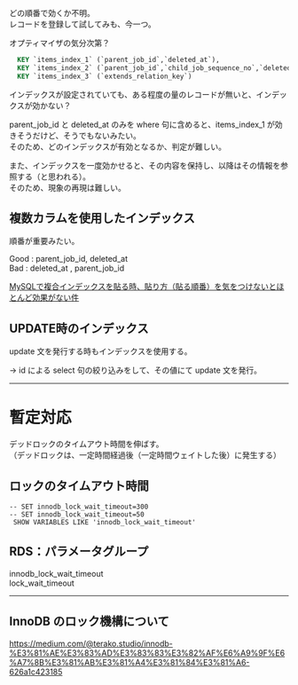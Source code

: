 どの順番で効くか不明。  
レコードを登録して試してみも、今一つ。  

オプティマイザの気分次第？
```sql
  KEY `items_index_1` (`parent_job_id`,`deleted_at`),
  KEY `items_index_2` (`parent_job_id`,`child_job_sequence_no`,`deleted_at`),
  KEY `items_index_3` (`extends_relation_key`)
```

インデックスが設定されていても、ある程度の量のレコードが無いと、インデックスが効かない？  

parent_job_id と deleted_at のみを where 句に含めると、items_index_1 が効きそうだけど、そうでもないみたい。  
そのため、どのインデックスが有効となるか、判定が難しい。  

また、インデックスを一度効かせると、その内容を保持し、以降はその情報を参照する（と思われる）。  
そのため、現象の再現は難しい。  

## 複数カラムを使用したインデックス
順番が重要みたい。  

Good : parent_job_id, deleted_at  
Bad  : deleted_at   , parent_job_id  

[MySQLで複合インデックスを貼る時、貼り方（貼る順番）を気をつけないとほとんど効果がない件](https://hiroslog.com/post/260)  


## UPDATE時のインデックス
update 文を発行する時もインデックスを使用する。  

→ id による select 句の絞り込みをして、その値にて update 文を発行。  

__________________________________________________________________________________________
# 暫定対応
デッドロックのタイムアウト時間を伸ばす。  
（デッドロックは、一定時間経過後（一定時間ウェイトした後）に発生する）  

## ロックのタイムアウト時間
```
-- SET innodb_lock_wait_timeout=300
-- SET innodb_lock_wait_timeout=50
 SHOW VARIABLES LIKE 'innodb_lock_wait_timeout'
```

## RDS：パラメータグループ
innodb_lock_wait_timeout  
lock_wait_timeout  


__________________________________________________________________________________________

## InnoDB のロック機構について
https://medium.com/@terako.studio/innodb-%E3%81%AE%E3%83%AD%E3%83%83%E3%82%AF%E6%A9%9F%E6%A7%8B%E3%81%AB%E3%81%A4%E3%81%84%E3%81%A6-626a1c423185

